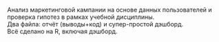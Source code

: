 Анализ маркетинговой кампании на основе данных пользователей и проверка гипотез в рамках учебной дисциплины.
<br>
Два файла: отчёт (выводы+код) и супер-простой дэшборд.
<br>
Всё сделано на R, включая дэшборд.
